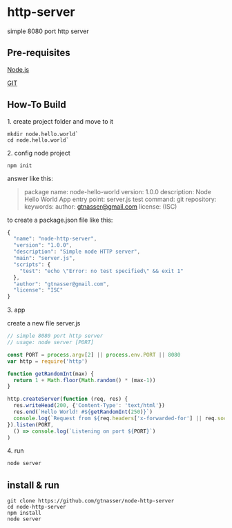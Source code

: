 # http-server

simple 8080 port http server

## Pre-requisites

[Node.js](https://nodejs.org/)

[GIT](https://git-scm.com/)


## How-To Build

1\. create project folder and move to it

```shell
mkdir node.hello.world`
cd node.hello.world`
```

2\. config node project

```shell
npm init
```

answer like this:
>package name: node-hello-world
>version: 1.0.0
>description: Node Hello World App
>entry point: server.js
>test command:
>git repository:
>keywords:
>author: gtnasser@gmail.com
>license: (ISC)

to create a package.json file like this:
```javascript
{
  "name": "node-http-server",
  "version": "1.0.0",
  "description": "Simple node HTTP server",
  "main": "server.js",
  "scripts": {
    "test": "echo \"Error: no test specified\" && exit 1"
  },
  "author": "gtnasser@gmail.com",
  "license": "ISC"
}
```

3\. app

create a new file server.js

```javascript
// simple 8080 port http server
// usage: node server [PORT]

const PORT = process.argv[2] || process.env.PORT || 8080
var http = require('http')

function getRandomInt(max) {
  return 1 + Math.floor(Math.random() * (max-1))
}

http.createServer(function (req, res) {
  res.writeHead(200, {'Content-Type': 'text/html'})
  res.end(`Hello World! #${getRandomInt(250)}`)
  console.log(`Request from ${req.headers['x-forwarded-for'] || req.socket.remoteAddress}`)
}).listen(PORT, 
  () => console.log(`Listening on port ${PORT}`)
)
```

4\. run

```sh
node server
```

## install & run

```
git clone https://github.com/gtnasser/node-http-server
cd node-http-server
npm install
node server
```

